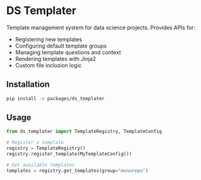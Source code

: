 # DS Templater

Template management system for data science projects. Provides APIs for:

- Registering new templates
- Configuring default template groups
- Managing template questions and context
- Rendering templates with Jinja2
- Custom file inclusion logic

## Installation

```bash
pip install -e packages/ds_templater
```

## Usage

```python
from ds_templater import TemplateRegistry, TemplateConfig

# Register a template
registry = TemplateRegistry()
registry.register_template(MyTemplateConfig())

# Get available templates
templates = registry.get_templates(group="monorepo")
```